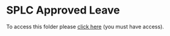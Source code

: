 # SPLC Approved Leave

To access this folder please [click here](https://drive.google.com/drive/folders/1wcTGpkfABWLBHbIV0sMau5YM4bjqt5HE?usp=sharing) (you must have access).
